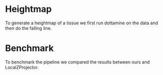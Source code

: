 # Heightmap

To generate a heightmap of a tissue we first run dottamine on the data and then do the falling line.

# Benchmark

To benchmark the pipeline we compared the results between ours and LocalZProjector.